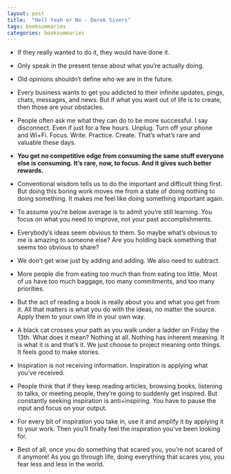 ```yaml
---
layout: post
title:  "Hell Yeah or No - Derek Sivers"
tags: booksummaries
categories: booksummaries
---
```


+ If they really wanted to do it, they would have done it.

+ Only speak in the present tense about what you’re actually doing.

+ Old opinions shouldn’t define who we are in the future.

+ Every business wants to get you addicted to their infinite updates, pings, chats, messages, and news. But if what you want out of life is to create, then those are your obstacles.

+ People often ask me what they can do to be more successful. I say disconnect. Even if just for a few hours. Unplug. Turn off your phone and Wi+Fi. Focus. Write. Practice. Create. That’s what’s rare and valuable these days.

+ **You get no competitive edge from consuming the same stuff everyone else is consuming. It’s rare, now, to focus. And it gives such better rewards.**

+ Conventional wisdom tells us to do the important and difficult thing first. But doing this boring work moves me from a state of doing nothing to doing something. It makes me feel like doing something important again.

+ To assume you’re below average is to admit you’re still learning. You focus on what you need to improve, not your past accomplishments.

+ Everybody’s ideas seem obvious to them. So maybe what’s obvious to me is amazing to someone else? Are you holding back something that seems too obvious to share?

+ We don’t get wise just by adding and adding. We also need to subtract.

+ More people die from eating too much than from eating too little. Most of us have too much baggage, too many commitments, and too many priorities.

+ But the act of reading a book is really about you and what you get from it. All that matters is what you do with the ideas, no matter the source. Apply them to your own life in
your own way.

+ A black cat crosses your path as you walk under a ladder on Friday the 13th. What does it mean? Nothing at all. Nothing has inherent meaning. It is what it is and that’s it. We just choose to project meaning onto things. It feels good to make stories.

+ Inspiration is not receiving information. Inspiration is applying what you’ve received.

+ People think that if they keep reading articles, browsing books, listening to talks, or meeting people, they’re going to suddenly get inspired. But constantly seeking inspiration is anti+inspiring. You have to pause the input and focus on your output.

+ For every bit of inspiration you take in, use it and amplify it by applying it to your work. Then you’ll finally feel the inspiration you’ve been looking for.

+ Best of all, once you do something that scared you, you’re not scared of it anymore! As you go through life, doing everything that scares you, you fear less and less in the
world.
